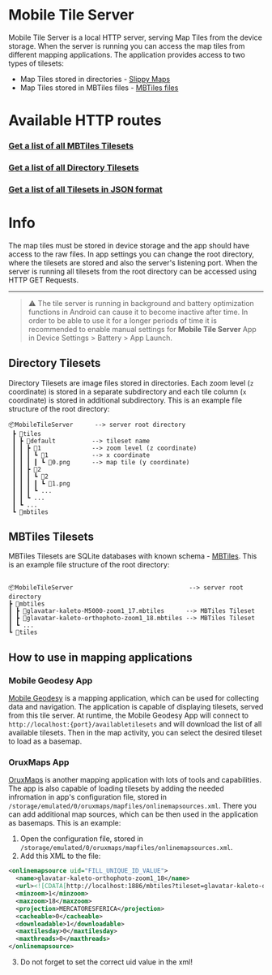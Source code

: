# Mobile Tile Server

Mobile Tile Server is a local HTTP server, serving Map Tiles from the device storage. When the server is running you can access the map tiles from different mapping applications. The application provides access to two types of tilesets:

- Map Tiles stored in directories - [Slippy Maps](https://wiki.openstreetmap.org/wiki/Slippy_map_tilenames)
- Map Tiles stored in MBTiles files - [MBTiles files](https://github.com/mapbox/mbtiles-spec)

# Available HTTP routes

### [Get a list of all MBTiles Tilesets](/mbtiles)

### [Get a list of all Directory Tilesets](/tiles)

### [Get a list of all Tilesets in JSON format](/availabletilesets)

# Info

The map tiles must be stored in device storage and the app should have access to the raw files. In app settings you can change the root directory, where the tilesets are stored and also the server's listening port. When the server is running all tilesets from the root directory can be accessed using HTTP GET Requests.

---

> ⚠️ The tile server is running in background and battery optimization functions in Android can cause it to become inactive after time. In order to be able to use it for a longer periods of time it is recommended to enable manual settings for **Mobile Tile Server** App in Device Settings > Battery > App Launch.

## Directory Tilesets

Directory Tilesets are image files stored in directories. Each zoom level (`z` coordinate) is stored in a separate subdirectory and each tile column (`x` coordinate) is stored in additional subdirectory. This is an example file structure of the root directory:

```
📦MobileTileServer      --> server root directory
 ┣ 📂tiles
 ┃ ┣ 📂default          --> tileset name
 ┃ ┃ ┣ 📂1              --> zoom level (z coordinate)
 ┃ ┃ ┃ ┗ 📂1            --> x coordinate
 ┃ ┃ ┃ ┃ ┗ 📜0.png      --> map tile (y coordinate)
 ┃ ┃ ┣ 📂2
 ┃ ┃ ┃ ┗ 📂2
 ┃ ┃ ┃ ┃ ┗ 📜1.png
 ┃ ┃ ┃ ┗ ...
 ┃ ┃ ┗ ...
 ┃ ┗ ...
 ┗ 📂mbtiles
```

## MBTiles Tilesets

MBTiles Tilesets are SQLite databases with known schema - [MBTiles](https://github.com/mapbox/mbtiles-spec). This is an example file structure of the root directory:

```

📦MobileTileServer                                --> server root directory
┣ 📂mbtiles
┃ ┣ 📜glavatar-kaleto-M5000-zoom1_17.mbtiles      --> MBTiles Tileset
┃ ┣ 📜glavatar-kaleto-orthophoto-zoom1_18.mbtiles --> MBTiles Tileset
┃ ┗ ...
┗ 📂tiles

```

## How to use in mapping applications

### Mobile Geodesy App

[Mobile Geodesy](https://github.com/bojko108/mobile-geodesy) is a mapping application, which can be used for collecting data and navigation. The application is capable of displaying tilesets, served from this tile server. At runtime, the Mobile Geodesy App will connect to `http://localhost:{port}/availabletilesets` and will download the list of all available tilesets. Then in the map activity, you can select the desired tileset to load as a basemap.

### OruxMaps App

[OruxMaps](https://www.oruxmaps.com/cs/en/) is another mapping application with lots of tools and capabilities. The app is also capable of loading tilesets by adding the needed infromation in app's configuration file, stored in `/storage/emulated/0/oruxmaps/mapfiles/onlinemapsources.xml`. There you can add additional map sources, which can be then used in the application as basemaps. This is an example:

1. Open the configuration file, stored in `/storage/emulated/0/oruxmaps/mapfiles/onlinemapsources.xml`.
2. Add this XML to the file:

```xml
<onlinemapsource uid="FILL_UNIQUE_ID_VALUE">
  <name>glavatar-kaleto-orthophoto-zoom1_18</name>
  <url><![CDATA[http://localhost:1886/mbtiles?tileset=glavatar-kaleto-orthophoto-zoom1_18.mbtiles&z={z}&x={x}&y={y}]]></url>
  <minzoom>1</minzoom>
  <maxzoom>18</maxzoom>
  <projection>MERCATORESFERICA</projection>
  <cacheable>0</cacheable>
  <downloadable>1</downloadable>
  <maxtilesday>0</maxtilesday>
  <maxthreads>0</maxthreads>
</onlinemapsource>
```

3. Do not forget to set the correct uid value in the xml!
